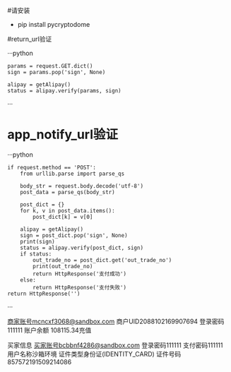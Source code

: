 #请安装
- pip install pycryptodome


#return_url验证

···python
	
	params = request.GET.dict()
    sign = params.pop('sign', None)

    alipay = getAlipay()
    status = alipay.verify(params, sign)
···



# app_notify_url验证

···python
    
    if request.method == 'POST':
        from urllib.parse import parse_qs

        body_str = request.body.decode('utf-8')
        post_data = parse_qs(body_str)

        post_dict = {}
        for k, v in post_data.items():
            post_dict[k] = v[0]

        alipay = getAlipay()
        sign = post_dict.pop('sign', None)
        print(sign)
        status = alipay.verify(post_dict, sign)
        if status:
            out_trade_no = post_dict.get('out_trade_no')
            print(out_trade_no)
            return HttpResponse('支付成功')
        else:
            return HttpResponse('支付失败')
    return HttpResponse('')
···






商家账号mcncxf3068@sandbox.com
商户UID2088102169907694
登录密码111111
账户余额
108115.34充值


买家信息
买家账号bcbbnf4286@sandbox.com
登录密码111111
支付密码111111
用户名称沙箱环境
证件类型身份证(IDENTITY_CARD)
证件号码857572191509214086
